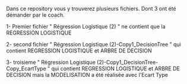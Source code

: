 Dans ce repository vous y trouverez plusieurs fichiers. Dont 3 ont été démander par le coach.


1- Premier fichier " Régression Logistique (2) " ne contient que la REGRESSION LOGISTIQUE


2- second fichier " Régression Logistique (2)-Copy1_DecisionTree " qui contient REGRESSION LOGISTIQUE et    ARBRE DE DECISION

3- troisieme "  Régression Logistique (2)-Copy1_DecisionTree-Copy_EcartType " qui contient REGRESSION LOGISTIQUE et    ARBRE DE DECISION mais la MODELISATION a été réalisée avec l'Ecart Type